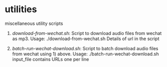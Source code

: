 # utilities
miscellaneous utility scripts

1. *download-from-wechat.sh*:
Script to download audio files from wechat as mp3.
Usage: ./download-from-wechat.sh <URL>
Details of url in the script

2. *batch-run-wechat-download.sh*:
Script to batch download audio files from wechat using 1) above.
Usage: ./batch-run-wechat-download.sh <input-file>
input_file contains URLs one per line

